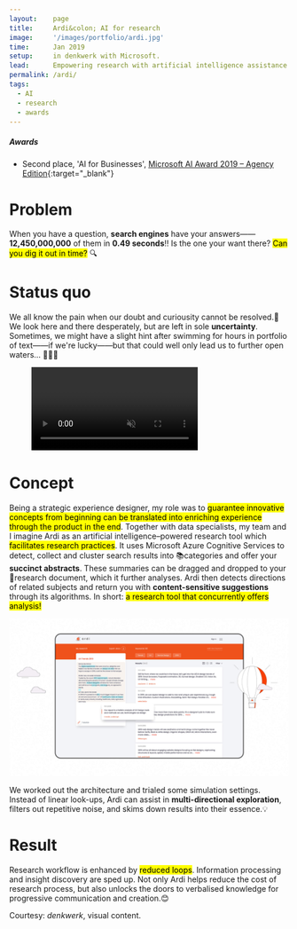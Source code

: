 ```yaml
---
layout:    page
title:     Ardi&colon; AI for research
image:     '/images/portfolio/ardi.jpg'
time:      Jan 2019
setup:     in denkwerk with Microsoft.
lead:      Empowering research with artificial intelligence assistance.
permalink: /ardi/
tags:
  - AI
  - research
  - awards
---
```


<div class="extras" markdown="1">

##### Awards

- Second place, 'AI for Businesses', [Microsoft AI Award 2019 – Agency Edition](https://www.denkwerk.com/en/blog/ardi-receives-microsoft-ai-award){:target="_blank"}

</div>

# Problem
When you have a question, **search engines** have your answers——**12,450,000,000** of them in **0.49 seconds**‼️ Is the one your want there? <mark>Can you dig it out in time?</mark> 🔍

# Status quo
We all know the pain when our doubt and curiousity cannot be resolved.🤔 We look here and there desperately, but are left in sole **uncertainty**. Sometimes, we might have a slight hint after swimming for hours in portfolio of text——if we're lucky——but that could well only lead us to further open waters… 🏊🏼‍♂️

<figure>
  <video autoplay loop muted>
    <source src="/videos/portfolio/ardi-logo.mp4" type="video/mp4">
  </video>
  <figcaption class="extras"></figcaption>
</figure>

# Concept
Being a strategic experience designer, my role was to <mark>guarantee innovative concepts from beginning can be translated into enriching experience through the product in the end</mark>. Together with data specialists, my team and I imagine Ardi as an artificial intelligence–powered research tool which <mark>facilitates research practices</mark>. It uses Microsoft Azure Cognitive Services to detect, collect and cluster search results into 📚categories and offer your **succinct abstracts**. These summaries can be dragged and dropped to your 📜research document, which it further analyses. Ardi then detects directions of related subjects and return you with **content-sensitive suggestions** through its algorithms. In short: <mark>a research tool that concurrently offers analysis!</mark>

![Interface of Ardi, simultaneous research and analysis driven by artificial cognitive intelligence](/images/portfolio/ardi-ui.jpg)

We worked out the architecture and trialed some simulation settings. Instead of linear look-ups, Ardi can assist in **multi-directional exploration**, filters out repetitive noise, and skims down results into their essence.💡

# Result
Research workflow is enhanced by <mark>reduced loops</mark>. Information processing and insight discovery are sped up. Not only Ardi helps reduce the cost of research process, but also unlocks the doors to verbalised knowledge for progressive communication and creation.😊

<div class="extras" markdown="1">
Courtesy: <i>denkwerk</i>, visual content.
</div>